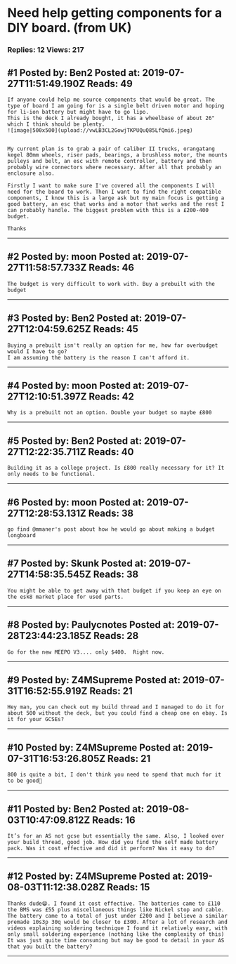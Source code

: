 # Need help getting components for a DIY board. (from UK)

### Replies: 12 Views: 217

## \#1 Posted by: Ben2 Posted at: 2019-07-27T11:51:49.190Z Reads: 49

```
If anyone could help me source components that would be great. The type of board I am going for is a single belt driven motor and hoping for li-ion battery but might have to go lipo.
This is the deck I already bought, it has a wheelbase of about 26" which I think should be plenty.
![image|500x500](upload://vwLB3CL2GowjTKPUQuQ85LfQmi6.jpeg) 


My current plan is to grab a pair of caliber II trucks, orangatang kegel 80mm wheels, riser pads, bearings, a brushless motor, the mounts pulleys and belt, an esc with remote controller, battery and then probably wire connectors where necessary. After all that probably an enclosure also.

Firstly I want to make sure I've covered all the components I will need for the board to work. Then I want to find the right compatible components, I know this is a large ask but my main focus is getting a good battery, an esc that works and a motor that works and the rest I can probably handle. The biggest problem with this is a £200-400 budget.

Thanks
```

---
## \#2 Posted by: moon Posted at: 2019-07-27T11:58:57.733Z Reads: 46

```
The budget is very difficult to work with. Buy a prebuilt with the budget
```

---
## \#3 Posted by: Ben2 Posted at: 2019-07-27T12:04:59.625Z Reads: 45

```
Buying a prebuilt isn't really an option for me, how far overbudget would I have to go?
I am assuming the battery is the reason I can't afford it.
```

---
## \#4 Posted by: moon Posted at: 2019-07-27T12:10:51.397Z Reads: 42

```
Why is a prebuilt not an option. Double your budget so maybe £800
```

---
## \#5 Posted by: Ben2 Posted at: 2019-07-27T12:22:35.711Z Reads: 40

```
Building it as a college project. Is £800 really necessary for it? It only needs to be functional.
```

---
## \#6 Posted by: moon Posted at: 2019-07-27T12:28:53.131Z Reads: 38

```
go find @mmaner's post about how he would go about making a budget longboard
```

---
## \#7 Posted by: Skunk Posted at: 2019-07-27T14:58:35.545Z Reads: 38

```
You might be able to get away with that budget if you keep an eye on the esk8 market place for used parts.
```

---
## \#8 Posted by: Paulycnotes Posted at: 2019-07-28T23:44:23.185Z Reads: 28

```
Go for the new MEEPO V3.... only $400.  Right now.
```

---
## \#9 Posted by: Z4MSupreme Posted at: 2019-07-31T16:52:55.919Z Reads: 21

```
Hey man, you can check out my build thread and I managed to do it for about 500 without the deck, but you could find a cheap one on ebay. Is it for your GCSEs?
```

---
## \#10 Posted by: Z4MSupreme Posted at: 2019-07-31T16:53:26.805Z Reads: 21

```
800 is quite a bit, I don't think you need to spend that much for it to be good🤔
```

---
## \#11 Posted by: Ben2 Posted at: 2019-08-03T10:47:09.812Z Reads: 16

```
It’s for an AS not gcse but essentially the same. Also, I looked over your build thread, good job. How did you find the self made battery pack. Was it cost effective and did it perform? Was it easy to do?
```

---
## \#12 Posted by: Z4MSupreme Posted at: 2019-08-03T11:12:38.028Z Reads: 15

```
Thanks dude😁. I found it cost effective. The batteries came to £110 the BMS was £55 plus miscellaneous things like Nickel stop and cable. The battery came to a total of just under £200 and I believe a similar premade 10s3p 30q would be closer to £300. After a lot of research and videos explaining soldering technique I found it relatively easy, with only small soldering experience (nothing like the complexity of this) It was just quite time consuming but may be good to detail in your AS that you built the battery?
```

---
